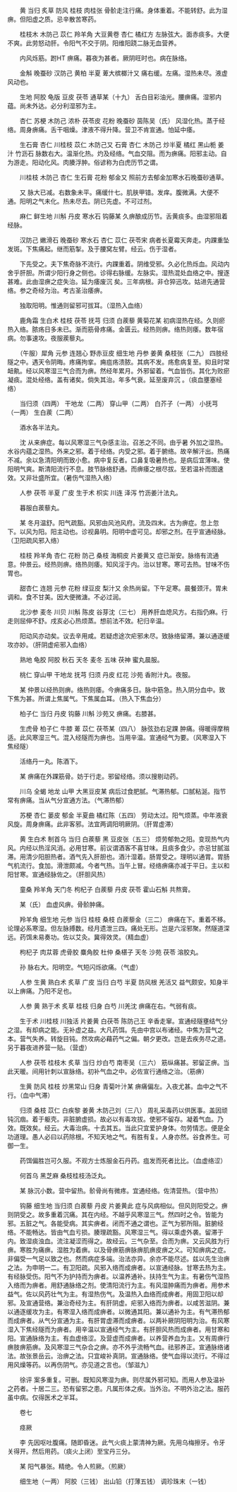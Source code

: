 <!-- { "loadSidebar": true } -->
　　黄 当归 炙草 防风 桂枝 肉桂张 骨骱走注行痛。身体重着。不能转舒。此为湿痹。但阳虚之质。忌辛散苦寒药。

　　桂枝木 木防己 苡仁 羚羊角 大豆黄卷 杏仁 橘红方 左脉弦大。面赤痰多。大便不爽。此劳怒动肝。令阳气不交于阴。阳维阳跷二脉无血营养。

　　内风烁筋。跗HT 痹痛。暮夜为甚者。厥阴旺时也。病在脉络。

　　金斛 晚蚕砂 汉防己 黄柏 半夏 萆大槟榔汁又 痛右缓。左痛。湿热未尽。液虚风动也。

　　生地 阿胶 龟版 豆皮 茯苓 通草某（十九） 舌白目彩油光。腰痹痛。湿邪内蕴。尚未外达。必分利湿邪为主。

　　杏仁 苏梗 木防己 浓朴 茯苓皮 花粉 晚蚕砂 茵陈吴（氏） 风湿化热。蒸于经络。周身痹痛。舌干咽燥。津液不得升降。营卫不肯宣通。怕延中痿。

　　生石膏 杏仁 川桂枝 苡仁 木防己又 石膏 杏仁 木防己 炒半夏 橘红 黑山栀 姜汁 竹沥石 脉数右大。温渐化热。灼及经络。气血交阻。而为痹痛。阳邪主动。自为游走。阳动化风。肉腠浮肿。俗谚称为白虎历节之谓。

　　川桂枝 木防己 杏仁 生石膏 花粉 郁金又 照前方去郁金加寒水石晚蚕砂通草。

　　又 脉大已减。右数象未平。痛缓什七。肌肤甲错。发痒。腹微满。大便不通。阳明之气未化。热未尽去。阴已先虚。不可过剂。

　　麻仁 鲜生地 川斛 丹皮 寒水石 钩藤某 久痹酿成历节。舌黄痰多。由湿邪阻着经脉。

　　汉防己 嫩滑石 晚蚕砂 寒水石 杏仁 苡仁 茯苓宋 病者长夏霉天奔走。内踝重坠发斑。下焦痛起。继而筋掣。及于腰窝左臂。经云。伤于湿者。

　　下先受之。夫下焦奇脉不流行。内踝重着。阴维受邪。久必化热烁血。风动内舍乎肝胆。所谓少阳行身之侧也。诊得右脉缓。左脉实。湿热混处血络之中。搜逐甚难。此由湿痹之症失治。延为痿废沉 矣。三年病根。非仓猝迅攻。姑进先通营络。参之奇经为治。考古圣治痿痹。

　　独取阳明。惟通则留邪可拔耳。（湿热入血络）

　　鹿角霜 生白术 桂枝 茯苓 抚芎 归须 白蒺藜 黄菊花某 初病湿热在经。久则瘀热入络。脓疡日多未已。渐而筋骨疼痛。金匮云。经热则痹。络热则痿。数年宿病。勿事速攻。夜服蒺藜丸。

　　（午服）犀角 元参 连翘心 野赤豆皮 细生地 丹参 姜黄 桑枝张（二九） 四肢经隧之中。遇天令阴晦。疼痛拘挛。痈疽疡溃脓。其病不发。疡愈病复至。抑且时常衄鼽。经以风寒湿三气合而为痹。然经年累月。外邪留着。气血皆伤。其化为败瘀凝痰。混处经络。盖有诸矣。倘失其治。年多气衰。延至废弃沉 。（痰血壅塞经络）

　　当归须（四两） 干地龙（二两） 穿山甲（二两） 白芥子（一两） 小抚芎（一两） 生白蒺（二两）

　　酒水各半法丸。

　　沈 从来痹症。每以风寒湿三气杂感主治。召恙之不同。由乎暑 外加之湿热。水谷内蕴之湿热。外来之邪。着于经络。内受之邪。着于腑络。故辛解汗出。热痛不减。余以急清阳明而致小愈。病中复反者。口鼻复吸暑热也。是病后宜薄味。使阳明气爽。斯清阳流行不息。肢节脉络舒通。而痹痿之根尽拔。至若温补而图速效。又非壮盛所宜。（暑伤气湿热入络）

　　人参 茯苓 半夏 广皮 生于术 枳实 川连 泽泻 竹沥姜汁法丸。

　　暮服白蒺藜丸。

　　某 冬月温舒。阳气疏豁。风邪由风池风府。流及四末。古为痹症。忽上忽下。以风为阳。阳主动也。诊视鼻明。阳明中虚可见。却邪之剂。在乎宣通经脉。（卫阳疏风邪入络）

　　桂枝 羚羊角 杏仁 花粉 防己 桑枝 海桐皮 片姜黄又 症已渐安。脉络有流通意。仲景云。经热则痹。络热则痿。知风淫于内。治以甘寒。寒可去热。甘味不伤胃也。

　　甜杏仁 连翘 元参 花粉 绿豆皮 梨汁又 余热尚留。下午足寒。晨餐颈汗。胃未调和。食不甘美。因大便微溏。不必过润。

　　北沙参 麦冬 川贝 川斛 陈皮 谷芽沈（三七） 用养肝血熄风方。右指仍麻。行走则屈伸不舒。戌亥必心热烦蒸。想前法不效。杞归辛温。

　　阳动风亦动矣。议去辛用咸。若疑虑途次疟邪未尽。致脉络留滞。兼以通逐缓攻亦妙。（肝阴虚疟邪入血络）

　　熟地 龟胶 阿胶 秋石 天冬 麦冬 五味 茯神 蜜丸晨服。

　　桃仁 穿山甲 干地龙 抚芎 归须 丹皮 红花 沙苑 香附汁丸。夜服。

　　某 仲景以经热则痹。络热则痿。今痹痛多日。脉中筋急。热入阴分血中。致下焦为甚。所谓上焦属气。下焦属血耳。（热入下焦血分）

　　柏子仁 当归 丹皮 钩藤 川斛 沙苑又 痹痛。右膝甚。

　　生虎骨 柏子仁 牛膝 萆 苡仁 茯苓某（四八） 脉弦劲右足踝 肿痛。得暖得摩稍适。此风寒湿三气。混入经隧而为痹也。当用辛温。宣通经气为要。（风寒湿入下焦经隧）

　　活络丹一丸。陈酒下。

　　某 痹痛在外踝筋骨。妨于行走。邪留经络。须以搜剔动药。

　　川乌 全蝎 地龙 山甲 大黑豆皮某 病后过食肥腻。气滞热郁。口腻粘涎。指节常有痹痛。当从气分宣通方法。（气滞热郁）

　　苏梗 杏仁 蒌皮 郁金 半夏曲 橘红陈（五四） 劳动太过。阳气烦蒸。中年液衰风旋。周身痹痛。此非客邪。法宜两调阳明厥阴。（肝胃虚滞）

　　黄 生白术 制首乌 当归 白蒺藜 黑 豆皮张（五三） 烦劳郁勃之阳。变现热气内风。内经以热淫风消。必用甘寒。前议谓酒客不喜甘味。且痰多食少。亦忌甘腻滋滞。用清少阳胆热者。酒气先入肝胆也。酒汁湿着。肠胃受之。理明以通胃。胃肠气机流行。食加。滑泄颇减。今者气热。当午上冒。经络痹痛亦减于平日。主以和阳甘寒。宣通经脉佐之。（肝胆风热）

　　童桑 羚羊角 天门冬 枸杞子 白蒺藜 丹皮 茯苓 霍山石斛 共熬膏。

　　某（氏） 血虚风痹。骨骱肿痛。

　　羚羊角 细生地 元参 当归 桂枝 桑枝 白蒺藜金（三二） 痹痛在下。重着不移。论理必系寒湿。但左脉搏数。经月遗泄三四。痛处无形。岂是六淫邪聚。然隧道深远。药饵未易奏功。佐以艾灸。冀得效灵。（精血虚）

　　枸杞子 肉苁蓉 虎骨胶 麋角胶 杜仲 桑椹子 天冬 沙苑 茯苓 溶胶丸。

　　孙 脉右大。阳明空。气短闪烁欲痛。（气虚）

　　人参 生黄 熟白术 炙草 广皮 当归 白芍 半夏 防风根 羌活又 益气颇安。知身半以上痹痛。乃阳不足也。

　　人参 黄 熟于术 炙草 桂枝 归身 白芍 川羌沈 痹痛在右。气弱有痰。

　　生于术 川桂枝 川独活 片姜黄 白茯苓 陈防己王 辛香走窜。宣通经隧壅结气分之湿。有却病之能。无补虚之益。大凡药饵。先由中宫以布诸经。中焦为营气之本。营气失养。转旋目钝。然攻病必藉药气之偏。朝夕更改。岂是去疾务尽之道。另于暮夜进养营一贴。（营虚）

　　人参 茯苓 桂枝木 炙草 当归 炒白芍 南枣吴（三六） 筋纵痛甚。邪留正痹。当此天暖。间用针刺以宣脉络。初补气血之中。必佐宣行通络之治。（筋痹）

　　生黄 防风 桂枝 炒黑常山 归身 青菊叶汁某 痹痛偏左。入夜尤甚。血中之气不行。（血中气滞）

　　归须 桑枝 苡仁 白疾黎 姜黄 木防己刘（三八） 周礼采毒药以供医事。盖因顽钝沉痼。着于躯壳。非脏腑虚损。故必以有毒攻拔。使邪不留存。凝着气血。乃效。既效矣。经云。大毒治病。十去其五。当此只宜爱护身体。勿劳情志。便是全功道理。愚人必曰以药除根。不知天地之气。有胜有复。人身亦然。谷食养生。可御一生。

　　药饵偏胜岂可久服。不观方士炼服金石丹药。疽发而死者比比。（血虚络涩）

　　何首乌 黑芝麻 桑枝桂枝汤泛丸。

　　某 脉沉小数。营中留热。骱骨尚有微疼。宜通经络。佐清营热。（营中热）

　　钩藤 细生地 当归须 白蒺藜 丹皮 片姜黄此 症与风病相似。但风则阳受之。痹则阴受之。故多重着沉痛。其在内经。不越乎风寒湿三气。然四时之令。皆能为邪。五脏之气。各能受病。其实痹者。闭而不通之谓也。正气为邪所阻。脏腑经络。不能畅达。皆由气血亏损。腠理疏豁。风寒湿三气。得以乘虚外袭。留滞于内。致湿痰浊血。流注凝涩而得之。故经云。三气杂至。合而为痹。又云风胜为行痹。寒胜为痛痹。湿胜为着痹。以及骨痹筋痹脉痹肌痹皮痹之义。可知痹病之症。非偏受一气足以致之也。然而病症多端。治法亦异。余亦不能尽述。兹以先生治痹之法。为申明一二。有卫阳疏。风邪入络而成痹者。以宣通经脉。甘寒去热为主。有经脉受伤。阳气不为护持而为痹者。以温养通补。扶持生气为主。有暑伤气湿热入络而为痹者。用舒通脉络之剂。使清阳流行为主。有风湿肿痛而为痹者。用参术益气。佐以风药壮气为主。有湿热伤气。及温热入血络而成痹者。用固卫阳以却邪。及宣通营络。兼治奇经为主。有肝阴虚。疟邪入络而为痹者。以咸苦滋阴。兼以通逐缓攻为主。有寒湿入络而成痹者。以微通其阳。兼以通补为主。有气滞热郁而成痹者。从气分宣通为主。有肝胃虚滞而成痹者。以两补厥阴阳明为治。有风寒湿入下焦经隧而为痹者。用辛温以宣通经气为主。有肝胆风热而成痹者。用甘寒和阳。宣通脉络为主。有血虚络涩。及营虚而成痹者。以养营养血为主。又有周痹行痹肢痹筋痹。及风寒湿三气杂合之痹。亦不外乎流畅气血。祛邪养正。宣通脉络诸法。故张景岳云。治痹之法。只宜峻补真阴。宣通脉络。使气血得以流行。不得过用风燥等药。以再伤阴气。亦见道之言也。（邹滋九）

　　徐评 案多重复。可删。既知风寒湿为痹。则尽属外邪可知。而用人参及温补之药者。十居二三。恐有留邪之患。凡属形体之疾。当外治。不明外治之法。服药虽中病。仅得医术之半耳。

　　卷七

　　痉厥

　　李 先因呕吐腹痛。随即昏迷。此气火痰上蒙清神为厥。先用乌梅擦牙。令牙关得开。然后用药。（痰火上闭）至宝丹三分。

　　某 阳气暴张。精绝。令人煎厥。（煎厥）

　　细生地（一两） 阿胶（三钱） 出山铅（打薄五钱） 调珍珠末（一钱）

